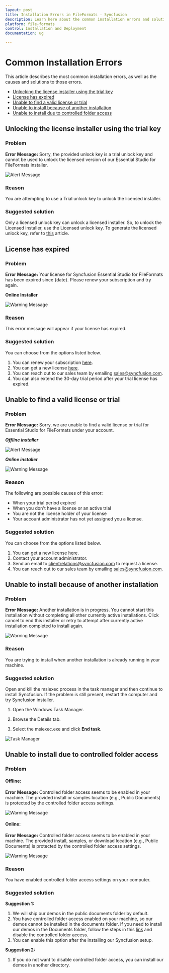```yaml
---
layout: post
title: Installation Errors in FileFormats - Syncfusion
description: Learn here about the common installation errors and solution to those errors in Syncfusion FileFormats Components installation.
platform: file-formats
control: Installation and Deployment
documentation: ug

---
```



# Common Installation Errors

This article describes the most common installation errors, as well as the causes and solutions to those errors.

* [Unlocking the license installer using the trial key](https://help.syncfusion.com/file-formats/installation/installation-errors#unlocking-the-license-installer-using-the-trial-key)
* [License has expired](https://help.syncfusion.com/file-formats/installation/installation-errors#license-has-expired)
* [Unable to find a valid license or trial](https://help.syncfusion.com/file-formats/installation/installation-errors#unable-to-find-a-valid-license-or-trial)
* [Unable to install because of another installation](https://help.syncfusion.com/file-formats/installation/installation-errors#unable-to-install-because-of-another-installation)
* [Unable to install due to controlled folder access](http://help.syncfusion.com/file-formats/installation/installation-errors#unable-to-install-due-to-controlled-folder-access)

## Unlocking the license installer using the trial key

### Problem

**Error Message:** Sorry, the provided unlock key is a trial unlock key and cannot be used to unlock the licensed version of our Essential Studio for FileFormats installer.

![Alert Message](Errors/Installation_Errors_img1.png)

### Reason

You are attempting to use a Trial unlock key to unlock the licensed installer.

### Suggested solution

Only a licensed unlock key can unlock a licensed installer. So, to unlock the Licensed installer, use the Licensed unlock key. To generate the licensed unlock key, refer to [this](https://support.syncfusion.com/kb/article/2757/how-to-generate-syncfusion-setup-unlock-key-from-syncfusion-support-account) article.


## License has expired

### Problem

**Error Message:** Your license for Syncfusion Essential Studio for FileFormats has been expired since {date}. Please renew your subscription and try again.

**Online Installer**

![Warning Message](Errors/Installation_Errors_img2.png)

### Reason

This error message will appear if your license has expired.

### Suggested solution

You can choose from the options listed below. 

1. You can renew your subscription [here](https://www.syncfusion.com/account/my-renewals). 
2. You can get a new license [here](https://www.syncfusion.com/sales/teamlicense). 
3. You can reach out to our sales team by emailing <sales@syncfusion.com>. 
4. You can also extend the 30-day trial period after your trial license has expired.

## Unable to find a valid license or trial

### Problem

**Error Message:** Sorry, we are unable to find a valid license or trial for Essential Studio for FileFormats under your account.

<em>**Offline installer**</em>

![Alert Message](Errors/Installation_Errors_img3.png)

<em>**Online installer**</em>

![Warning Message](Errors/Installation_Errors_img6.png)

### Reason

The following are possible causes of this error:

* When your trial period expired
* When you don't have a license or an active trial
* You are not the license holder of your license 
* Your account administrator has not yet assigned you a license.

### Suggested solution

You can choose from the options listed below. 

1. You can get a new license [here](https://www.syncfusion.com/sales/teamlicense). 
2. Contact your account administrator. 
3. Send an email to  <clientrelations@syncfusion.com> to request a license. 
4. You can reach out to our sales team by emailing  <sales@syncfusion.com>.

## Unable to install because of another installation

### Problem

**Error Message:** Another installation is in progress. You cannot start this installation without completing all other currently active installations. Click cancel to end this installer or retry to attempt after currently active installation completed to install again.

![Warning Message](Errors/Installation_Errors_img4.png)

### Reason

You are trying to install when another installation is already running in your machine.

### Suggested solution

Open and kill the msiexec process in the task manager and then continue to install Syncfusion. If the problem is still present, restart the computer and try Syncfusion installer. 

1. Open the Windows Task Manager.

2. Browse the Details tab.

3. Select the msiexec.exe and click **End task**.

![Task Manager](Errors/Installation_Errors_img5.png)

## Unable to install due to controlled folder access

### Problem

#### Offline:

**Error Message:** Controlled folder access seems to be enabled in your machine. The provided install or samples location (e.g., Public Documents) is protected by the controlled folder access settings.

![Warning Message](Errors/Installation_Errors_img7.png)

#### Online:

**Error Message:** Controlled folder access seems to be enabled in your machine. The provided install, samples, or download location (e.g., Public Documents) is protected by the controlled folder access settings.

![Warning Message](Errors/Installation_Errors_img8.png)

### Reason

You have enabled controlled folder access settings on your computer.

### Suggested solution

**Suggestion 1:**

1.	We will ship our demos in the public documents folder by default. 
2.	You have controlled folder access enabled on your machine, so our demos cannot be installed in the documents folder. If you need to install our demos in the Documents folder, follow the steps in this [link](https://support.microsoft.com/en-us/windows/allow-an-app-to-access-controlled-folders-b5b6627a-b008-2ca2-7931-7e51e912b034) and disable the controlled folder access.
3.	You can enable this option after the installing our Syncfusion setup.

**Suggestion 2:**

1.	If you do not want to disable controlled folder access, you can install our demos in another directory.
